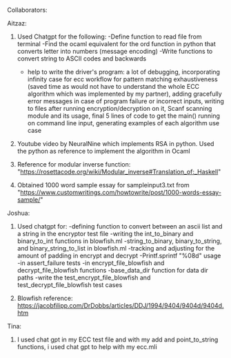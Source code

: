 Collaborators:

Aitzaz:
1) Used Chatgpt for the following:
     -Define function to read file from terminal
     -Find the ocaml equivalent for the ord function in python that converts letter into numbers (message encoding)
     -Write functions to convert string to ASCII codes and backwards
     - help to write the driver's program: a lot of debugging, incorporating infinity case for ecc workflow for pattern matching exhaustiveness (saved time as would not have to understand the whole ECC algorithm which was implemented by my partner), adding gracefully error messages in case of program failure or incorrect inputs, writing to files after running encryption/decryption on it, Scanf scanning module and its usage, final 5 lines of code to get the main() running on command line input, generating examples of each algorithm use case 

2) Youtube video by NeuralNine which implements RSA in python. Used the python as reference to implement the algorithm in Ocaml

3) Reference for modular inverse function: "https://rosettacode.org/wiki/Modular_inverse#Translation_of:_Haskell"

4) Obtained 1000 word sample essay for sampleinput3.txt from "https://www.customwritings.com/howtowrite/post/1000-words-essay-sample/"



Joshua:
1) Used chatgpt for:
     -defining function to convert between an ascii list and a string in the encryptor test file
     -writing the int_to_binary and binary_to_int functions in blowfish.ml
     -string_to_binary, binary_to_string, and binary_string_to_list in blowfish.ml
     -tracking and adjusting for the amount of padding in encrypt and decrypt
     -Printf.sprintf "%08d" usage
     -in assert_failure tests
     -in encrypt_file_blowfish and decrypt_file_blowfish functions
     -base_data_dir function for data dir paths
     -write the test_encrypt_file_blowfish and test_decrypt_file_blowfish test cases

2) Blowfish reference: https://jacobfilipp.com/DrDobbs/articles/DDJ/1994/9404/9404d/9404d.htm


Tina: 
1) I used chat gpt in my ECC test file and with my add and point_to_string functions, i used chat gpt to help with my ecc.mli